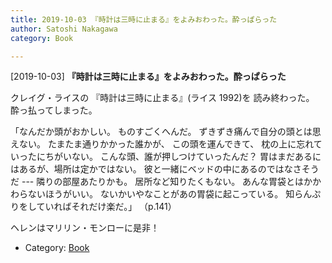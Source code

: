 ```yaml
---
title: 2019-10-03 『時計は三時に止まる』をよみおわった。酔っぱらった
author: Satoshi Nakagawa
category: Book

---
```


[2019-10-03] **『時計は三時に止まる』をよみおわった。酔っぱらった** 

 クレイグ・ライスの
『時計は三時に止まる』(ライス 1992)を
読み終わった。
酔っ払ってしまった。

 「なんだか頭がおかしい。
ものすごくへんだ。
ずきずき痛んで自分の頭とは思えない。
たまたま通りかかった誰かが、
この頭を運んできて、
枕の上に忘れていったにちがいない。
こんな頭、誰が押しつけていったんだ？
胃はまだあるにはあるが、場所は定かではない。
彼と一緒にベッドの中にあるのではなさそうだ ---
隣りの部屋あたりかも。
居所など知りたくもない。
あんな胃袋とはかかわらないほうがいい。
ないかいやなことがあの胃袋に起こっている。
知らんぷりをしていればそれだけ楽だ。」
（p.141）

 ヘレンはマリリン・モンローに是非！

- Category: [Book](https://merapano.github.io/categories.html#Book)

